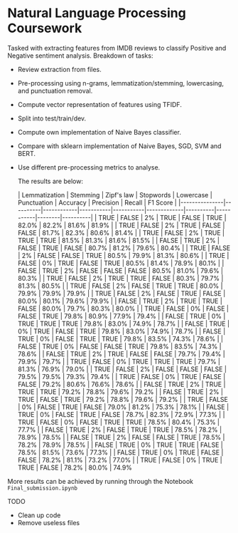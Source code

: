 # Natural Language Processing Coursework
Tasked with extracting features from IMDB reviews to classify Positive and Negative sentiment analysis.
Breakdown of tasks:
- Review extraction from files.
- Pre-processing using n-grams, lemmatization/stemming, lowercasing, and punctuation removal.
- Compute vector representation of features using TFIDF.
- Split into test/train/dev.
- Compute own implementation of Naive Bayes classifier.
- Compare with sklearn implementation of Naive Bayes, SGD, SVM and BERT.
- Use different pre-processing metrics to analyse.


  The results are below:

  | Lemmatization | Stemming | Zipf's law | Stopwords | Lowercase | Punctuation | Accuracy | Precision | Recall | F1 Score |
|---------------|----------|------------|-----------|-----------|-------------|----------|-----------|--------|----------|
| TRUE          | FALSE    | 2%         | TRUE      | FALSE     | TRUE        | 82.0%    | 82.2%     | 81.6%  | 81.9%    |
| TRUE          | FALSE    | 2%         | TRUE      | FALSE     | FALSE       | 81.7%    | 82.3%     | 80.6%  | 81.4%    |
| TRUE          | FALSE    | 2%         | TRUE      | TRUE      | TRUE        | 81.5%    | 81.3%     | 81.6%  | 81.5%    |
| FALSE         | TRUE     | 2%         | FALSE     | TRUE      | FALSE       | 80.7%    | 81.2%     | 79.6%  | 80.4%    |
| TRUE          | FALSE    | 2%         | FALSE     | FALSE     | TRUE        | 80.5%    | 79.9%     | 81.3%  | 80.6%    |
| TRUE          | FALSE    | 0%         | TRUE      | FALSE     | TRUE        | 80.5%    | 81.4%     | 78.9%  | 80.1%    |
| FALSE         | TRUE     | 2%         | FALSE     | FALSE     | FALSE       | 80.5%    | 81.0%     | 79.6%  | 80.3%    |
| TRUE          | FALSE    | 2%         | TRUE      | TRUE      | FALSE       | 80.3%    | 79.7%     | 81.3%  | 80.5%    |
| TRUE          | FALSE    | 2%         | FALSE     | TRUE      | TRUE        | 80.0%    | 79.9%     | 79.9%  | 79.9%    |
| TRUE          | FALSE    | 2%         | FALSE     | TRUE      | FALSE       | 80.0%    | 80.1%     | 79.6%  | 79.9%    |
| FALSE         | TRUE     | 2%         | TRUE      | TRUE      | FALSE       | 80.0%    | 79.7%     | 80.3%  | 80.0%    |
| TRUE          | FALSE    | 0%         | FALSE     | FALSE     | TRUE        | 79.8%    | 80.9%     | 77.9%  | 79.4%    |
| FALSE         | TRUE     | 0%         | TRUE      | TRUE      | TRUE        | 79.8%    | 83.0%     | 74.9%  | 78.7%    |
| FALSE         | TRUE     | 0%         | TRUE      | FALSE     | TRUE        | 79.8%    | 83.0%     | 74.9%  | 78.7%    |
| FALSE         | TRUE     | 0%         | FALSE     | TRUE      | TRUE        | 79.8%    | 83.5%     | 74.3%  | 78.6%    |
| FALSE         | TRUE     | 0%         | FALSE     | FALSE     | TRUE        | 79.8%    | 83.5%     | 74.3%  | 78.6%    |
| FALSE         | TRUE     | 2%         | TRUE      | FALSE     | FALSE       | 79.7%    | 79.4%     | 79.9%  | 79.7%    |
| TRUE          | FALSE    | 0%         | TRUE      | TRUE      | TRUE        | 79.7%    | 81.3%     | 76.9%  | 79.0%    |
| TRUE          | FALSE    | 2%         | FALSE     | FALSE     | FALSE       | 79.5%    | 79.5%     | 79.3%  | 79.4%    |
| TRUE          | FALSE    | 0%         | TRUE      | FALSE     | FALSE       | 79.2%    | 80.6%     | 76.6%  | 78.6%    |
| FALSE         | TRUE     | 2%         | TRUE      | TRUE      | TRUE        | 79.2%    | 78.8%     | 79.6%  | 79.2%    |
| FALSE         | TRUE     | 2%         | TRUE      | FALSE     | TRUE        | 79.2%    | 78.8%     | 79.6%  | 79.2%    |
| TRUE          | FALSE    | 0%         | FALSE     | TRUE      | FALSE       | 79.0%    | 81.2%     | 75.3%  | 78.1%    |
| FALSE         | TRUE     | 0%         | FALSE     | TRUE      | FALSE       | 78.7%    | 82.3%     | 72.9%  | 77.3%    |
| TRUE          | FALSE    | 0%         | FALSE     | TRUE      | TRUE        | 78.5%    | 80.4%     | 75.3%  | 77.7%    |
| FALSE         | TRUE     | 2%         | FALSE     | TRUE      | TRUE        | 78.5%    | 78.2%     | 78.9%  | 78.5%    |
| FALSE         | TRUE     | 2%         | FALSE     | FALSE     | TRUE        | 78.5%    | 78.2%     | 78.9%  | 78.5%    |
| FALSE         | TRUE     | 0%         | TRUE      | TRUE      | FALSE       | 78.5%    | 81.5%     | 73.6%  | 77.3%    |
| FALSE         | TRUE     | 0%         | TRUE      | FALSE     | FALSE       | 78.2%    | 81.1%     | 73.2%  | 77.0%    |
| TRUE          | FALSE    | 0%         | TRUE      | TRUE      | FALSE       | 78.2%    | 80.0%     | 74.9%

More results can be achieved by running through the Notebook `Final_submission.ipynb`




TODO
- Clean up code
- Remove useless files
